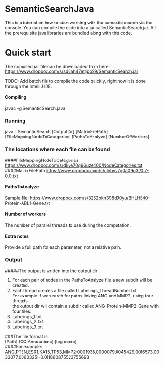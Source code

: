 SemanticSearchJava
==================

This is a tutorial on how to start working with the semantic search via the console. 
You can compile the code into a jar called SemanticSearch.jar. 
All the prerequisite java libraries are bundled along with this code.

# Quick start

The compiled jar file can be downloaded from here: 
https://www.dropbox.com/s/sd6ah47etljpb99/SemanticSearch.jar

TODO: Add batch file to compile the code quickly, right now it is done through the IntelliJ IDE.

#### Compiling
javac -g SemanticSearch.java

### Running

java - SemanticSearch [OutputDir] [MatrixFilePath] [FileMappingNodeToCategories] [PathsToAnalyze] [NumberOfWorkers]

### The locations where each file can be found
####FileMappingNodeToCategories 
https://www.dropbox.com/s/dkye70q96uze400/NodeCategories.txt
####MatrixFilePath 
https://www.dropbox.com/s/clvbv27g0a09o3l/0.7-0.0.txt
#### PathsToAnalyze

Sample file: 
https://www.dropbox.com/s/3262bkn398d90yu/BHLHE40-Protein-ABL1-Gene.txt


#### Number of workers
The number of parallel threads to use during the computation. 


#### Extra notes
Provide a full path for each parameter, not a relative path.


### Output

#####The output is written into the output dir <br>
1) For each pair of nodes in the PathsToAnalyze file a new subdir will be created.<br>
2) Each thread creates a file called Labelings_ThreadNumber.txt <br>
For example if we search for paths linking ANG and MMP2, using four threads <br>
the output dir will contain a subdir called ANG-Protein-MMP2-Gene with four files:<br>
1) Labelings_1.txt <br>
2) Labelings_2.txt <br>
3) Labelings_3.txt <br>

###The file format is:<br>
[Path]:[GO Annotations]:[log score]<br>
####For example:<br>
ANG,PTEN,ESR1,KAT5,TP53,MMP2:0001938,0000079,0045429,0016573,0033077,0060325:-0.011860875523755693<br>









